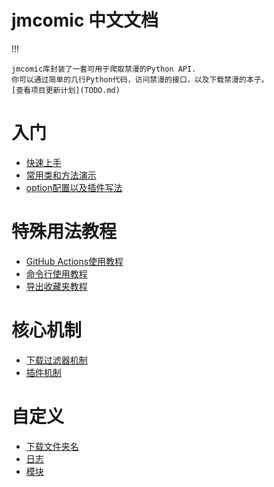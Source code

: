jmcomic 中文文档
=====================================

!!! 

    jmcomic库封装了一套可用于爬取禁漫的Python API.
    你可以通过简单的几行Python代码，访问禁漫的接口，以及下载禁漫的本子。
    [查看项目更新计划](TODO.md)



# 入门

- [快速上手](https://github.com/hect0x7/JMComic-Crawler-Python/tree/master?tab=readme-ov-file#%E5%BF%AB%E9%80%9F%E4%B8%8A%E6%89%8B)
- [常用类和方法演示](tutorial/0_common_usage)
- [option配置以及插件写法](./option_file_syntax.md)



# 特殊用法教程

- [GitHub Actions使用教程](./tutorial/1_github_actions.md)
- [命令行使用教程](tutorial/2_command_line.md)
- [导出收藏夹教程](tutorial/10_export_favorites.md)



# 核心机制

- [下载过滤器机制](tutorial/5_filter.md)
- [插件机制](tutorial/6_plugin.md)



# 自定义

- [下载文件夹名](tutorial/9_custom_download_dir_name.md)
- [日志](tutorial/9_custom_download_dir_name.md)
- [模块](tutorial/4_module_custom.md)

